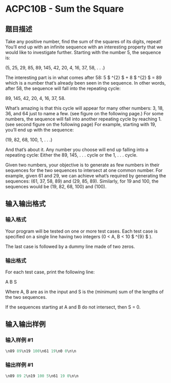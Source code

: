 # ACPC10B - Sum the Square

## 题目描述

Take any positive number, find the sum of the squares of its digits, repeat! You’ll end up with an infinite sequence with an interesting property that we would like to investigate further. Starting with the number 5, the sequence is:

(5, 25, 29, 85, 89, 145, 42, 20, 4, 16, 37, 58, . . .)

The interesting part is in what comes after 58: 5 $ ^{2} $ + 8 $ ^{2} $ = 89 which is a number that’s already been seen in the sequence. In other words, after 58, the sequence will fall into the repeating cycle:

89, 145, 42, 20, 4, 16, 37, 58.

What’s amazing is that this cycle will appear for many other numbers: 3, 18, 36, and 64 just to name a few. (see figure on the following page.) For some numbers, the sequence will fall into another repeating cycle by reaching 1. (see second figure on the following page) For example, starting with 19, you’ll end up with the sequence:

(19, 82, 68, 100, 1, . . .)

And that’s about it. Any number you choose will end up falling into a repeating cycle: Either the 89, 145, . . . cycle or the 1, . . . cycle.

Given two numbers, your objective is to generate as few numbers in their sequences for the two sequences to intersect at one common number. For example, given 61 and 29, we can achieve what’s required by generating the sequences: (61, 37, 58, 89) and (29, 85, 89). Similarly, for 19 and 100, the sequences would be (19, 82, 68, 100) and (100).

## 输入输出格式

### 输入格式

Your program will be tested on one or more test cases. Each test case is specified on a single line having two integers (0 < A, B < 10 $ ^{9} $ ).

The last case is followed by a dummy line made of two zeros.

### 输出格式

For each test case, print the following line:

A B S

Where A, B are as in the input and S is the (minimum) sum of the lengths of the two sequences.

If the sequences starting at A and B do not intersect, then S = 0.

## 输入输出样例

### 输入样例 #1

```cpp
\n89 89\n19 100\n61 19\n0 0\n\n
```


### 输出样例 #1

```cpp
\n89 89 2\n19 100 5\n61 19 0\n\n
```


